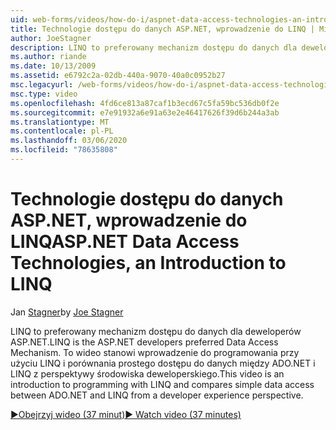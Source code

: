 ```yaml
---
uid: web-forms/videos/how-do-i/aspnet-data-access-technologies-an-introduction-to-linq
title: Technologie dostępu do danych ASP.NET, wprowadzenie do LINQ | Microsoft Docs
author: JoeStagner
description: LINQ to preferowany mechanizm dostępu do danych dla deweloperów ASP.NET. To wideo stanowi wprowadzenie do programowania przy użyciu LINQ i porównania prostego dostępu do danych betwee...
ms.author: riande
ms.date: 10/13/2009
ms.assetid: e6792c2a-02db-440a-9070-40a0c0952b27
msc.legacyurl: /web-forms/videos/how-do-i/aspnet-data-access-technologies-an-introduction-to-linq
msc.type: video
ms.openlocfilehash: 4fd6ce813a87caf1b3ecd67c5fa59bc536db0f2e
ms.sourcegitcommit: e7e91932a6e91a63e2e46417626f39d6b244a3ab
ms.translationtype: MT
ms.contentlocale: pl-PL
ms.lasthandoff: 03/06/2020
ms.locfileid: "78635808"
---
```

# <a name="aspnet-data-access-technologies-an-introduction-to-linq"></a><span data-ttu-id="b1bd9-104">Technologie dostępu do danych ASP.NET, wprowadzenie do LINQ</span><span class="sxs-lookup"><span data-stu-id="b1bd9-104">ASP.NET Data Access Technologies, an Introduction to LINQ</span></span>

<span data-ttu-id="b1bd9-105">Jan [Stagner](https://github.com/JoeStagner)</span><span class="sxs-lookup"><span data-stu-id="b1bd9-105">by [Joe Stagner](https://github.com/JoeStagner)</span></span>

<span data-ttu-id="b1bd9-106">LINQ to preferowany mechanizm dostępu do danych dla deweloperów ASP.NET.</span><span class="sxs-lookup"><span data-stu-id="b1bd9-106">LINQ is the ASP.NET developers preferred Data Access Mechanism.</span></span> <span data-ttu-id="b1bd9-107">To wideo stanowi wprowadzenie do programowania przy użyciu LINQ i porównania prostego dostępu do danych między ADO.NET i LINQ z perspektywy środowiska deweloperskiego.</span><span class="sxs-lookup"><span data-stu-id="b1bd9-107">This video is an introduction to programming with LINQ and compares simple data access between ADO.NET and LINQ from a developer experience perspective.</span></span>

[<span data-ttu-id="b1bd9-108">&#9654;Obejrzyj wideo (37 minut)</span><span class="sxs-lookup"><span data-stu-id="b1bd9-108">&#9654; Watch video (37 minutes)</span></span>](https://channel9.msdn.com/Blogs/ASP-NET-Site-Videos/aspnet-data-access-technologies-an-introduction-to-linq)
